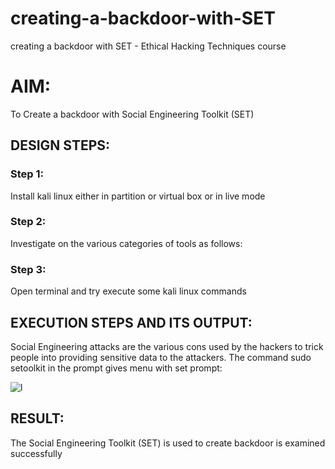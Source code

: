 # creating-a-backdoor-with-SET
creating a backdoor with SET - Ethical Hacking Techniques course

# AIM:
To Create a backdoor with Social Engineering Toolkit (SET)

## DESIGN STEPS:

### Step 1:

Install kali linux either in partition or virtual box or in live mode


### Step 2:

Investigate on the various categories of tools as follows:

### Step 3:

Open terminal and try execute some kali linux commands

## EXECUTION STEPS AND ITS OUTPUT:
Social Engineering attacks are the various cons used by the hackers to trick people into providing sensitive data to the attackers. 
The command sudo setoolkit in the prompt gives menu with set prompt:

![l](https://github.com/praveenst13/creating-a-backdoor-with-SET/assets/118787793/569bac5b-8b6b-4f99-b679-bdf6e3878475)






## RESULT:
The Social Engineering Toolkit (SET) is used to create backdoor is  examined successfully
